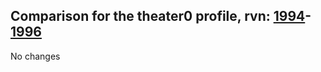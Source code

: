 ## Comparison for the theater0 profile, rvn: [1994](https://github.com/PRO100KatYT/FortniteProfileRevisions/tree/main/profiles/theater0/1994%20theater0.json)-[1996](https://github.com/PRO100KatYT/FortniteProfileRevisions/tree/main/profiles/theater0/1996%20theater0.json)

No changes
